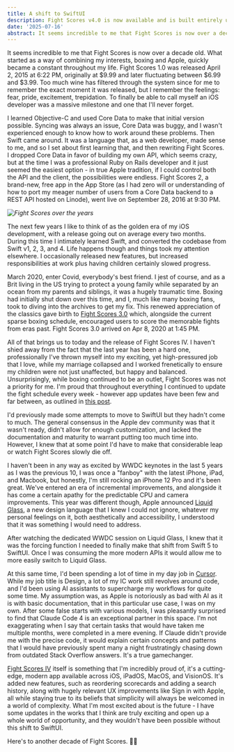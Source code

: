 ```yaml
---
title: A shift to SwiftUI
description: Fight Scores v4.0 is now available and is built entirely using SwiftUI.
date: '2025-07-16'
abstract: It seems incredible to me that Fight Scores is now over a decade old. What started as a way of combining my interests, boxing and Apple, quickly became a constant throughout my life. 
---
```


It seems incredible to me that Fight Scores is now over a decade old. What started as a way of combining my interests, boxing and Apple, quickly became a constant throughout my life. Fight Scores 1.0 was released April 2, 2015 at 6:22 PM, originally at $9.99 and later fluctuating between $6.99 and $3.99. Too much wine has filtered through the system since for me to remember the exact moment it was released, but I remember the feelings: fear, pride, excitement, trepidation. To finally be able to call myself an iOS developer was a massive milestone and one that I'll never forget.

I learned Objective-C and used Core Data to make that initial version possible. Syncing was always an issue, Core Data was buggy, and I wasn't experienced enough to know how to work around these problems. Then Swift came around. It was a language that, as a web developer, made sense to me, and so I set about first learning that, and then rewriting Fight Scores. I dropped Core Data in favor of building my own API, which seems crazy, but at the time I was a professional Ruby on Rails developer and it just seemed the easiest option - in true Apple tradition, if I could control both the API and the client, the possibilities were endless. Fight Scores 2, a brand-new, free app in the App Store (as I had zero will or understanding of how to port my meager number of users from a Core Data backend to a REST API hosted on Linode), went live on September 28, 2016 at 9:30 PM.

*![Fight Scores over the years](/assets/images/posts/fightscores-stacked.png "Fight Scores over the years")*

The next few years I like to think of as the golden era of my iOS development, with a release going out on average every two months. During this time I intimately learned Swift, and converted the codebase from Swift v1, 2, 3, and 4. Life happens though and things took my attention elsewhere. I occasionally released new features, but increased responsibilities at work plus having children certainly slowed progress.

March 2020, enter Covid, everybody's best friend. I jest of course, and as a Brit living in the US trying to protect a young family while separated by an ocean from my parents and siblings, it was a hugely traumatic time. Boxing had initially shut down over this time, and I, much like many boxing fans, took to diving into the archives to get my fix. This renewed appreciation of the classics gave birth to [Fight Scores 3.0](https://garethdjones.com/thoughts/new-look-fight-scores) which, alongside the current sparse boxing schedule, encouraged users to score the memorable fights from eras past. Fight Scores 3.0 arrived on Apr 8, 2020 at 1:45 PM.

All of that brings us to today and the release of Fight Scores IV. I haven't shied away from the fact that the last year has been a hard one, professionally I've thrown myself into my exciting, yet high-pressured job that I love, while my marriage collapsed and I worked frenetically to ensure my children were not just unaffected, but happy and balanced. Unsurprisingly, while boxing continued to be an outlet, Fight Scores was not a priority for me. I'm proud that throughout everything I continued to update the fight schedule every week - however app updates have been few and far between, as outlined in [this post](https://garethdjones.com/thoughts/fight-scores-number-update-2024).

I'd previously made some attempts to move to SwiftUI but they hadn't come to much. The general consensus in the Apple dev community was that it wasn't ready, didn't allow for enough customization, and lacked the documentation and maturity to warrant putting too much time into. However, I knew that at some point I'd have to make that considerable leap or watch Fight Scores slowly die off.

I haven't been in any way as excited by WWDC keynotes in the last 5 years as I was the previous 10, I was once a "fanboy" with the latest iPhone, iPad, and Macbook, but honestly, I'm still rocking an iPhone 12 Pro and it's been great. We've entered an era of incremental improvements, and alongside it has come a certain apathy for the predictable CPU and camera improvements. This year was different though, Apple announced [Liquid Glass](https://youtu.be/jGztGfRujSE?si=Vl7Yfceer6bAxg5Q), a new design language that I knew I could not ignore, whatever my personal feelings on it, both aesthetically and accessibility, I understood that it was something I would need to address.

After watching the dedicated WWDC session on Liquid Glass, I knew that it was the forcing function I needed to finally make that shift from Swift 5 to SwiftUI. Once I was consuming the more modern APIs it would allow me to more easily switch to Liquid Glass.

At this same time, I'd been spending a lot of time in my day job in [Cursor](https://cursor.com/agents). While my job title is Design, a lot of my IC work still revolves around code, and I'd been using AI assistants to supercharge my workflows for quite some time. My assumption was, as Apple is notoriously as bad with AI as it is with basic documentation, that in this particular use case, I was on my own. After some false starts with various models, I was pleasantly surprised to find that Claude Code 4 is an exceptional partner in this space. I'm not exaggerating when I say that certain tasks that would have taken me multiple months, were completed in a mere evening. If Claude didn't provide me with the precise code, it would explain certain concepts and patterns that I would have previously spent many a night frustratingly chasing down from outdated Stack Overflow answers. It's a true gamechanger.

[Fight Scores IV](http://itunes.apple.com/app/fight-scores-2-boxing-scorecards/id1125374157?ls=1&mt=8) itself is something that I'm incredibly proud of, it's a cutting-edge, modern app available across iOS, iPadOS, MacOS, and VisionOS. It's added new features, such as reordering scorecards and adding a search history, along with hugely relevant UX improvements like Sign in with Apple, all while staying true to its beliefs that simplicity will always be welcomed in a world of complexity. What I'm most excited about is the future - I have some updates in the works that I think are truly exciting and open up a whole world of opportunity, and they wouldn't have been possible without this shift to SwiftUI.

Here's to another decade of Fight Scores. 🍻🍻


